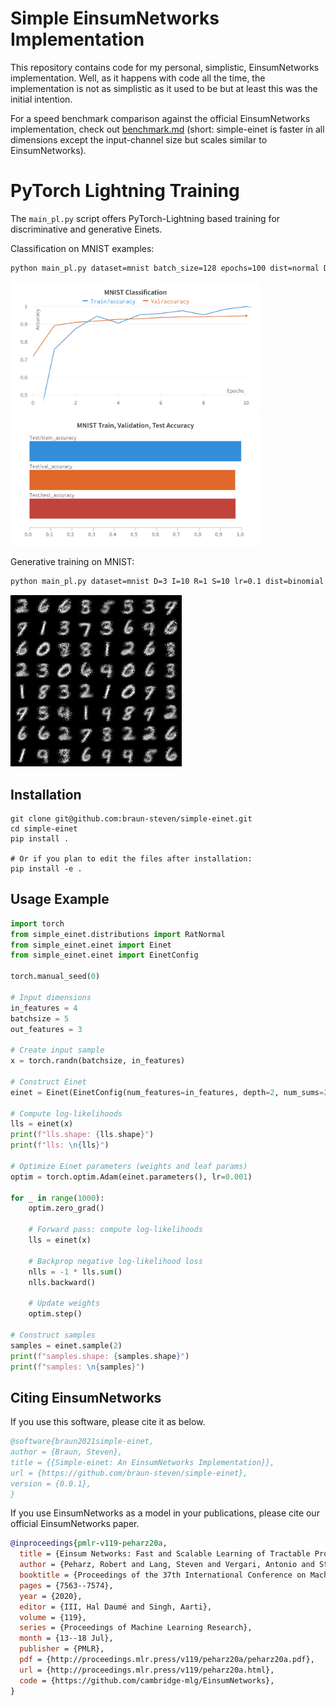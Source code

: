# Simple EinsumNetworks Implementation

This repository contains code for my personal, simplistic, EinsumNetworks implementation. Well, as it happens with code all the time, the implementation is not as simplistic as it used to be but at least this was the initial intention.

For a speed benchmark comparison against the official EinsumNetworks implementation, check out [benchmark.md](./benchmark/benchmark.md) (short: simple-einet is faster in all dimensions except the input-channel size but scales similar to EinsumNetworks).

# PyTorch Lightning Training

The `main_pl.py` script offers PyTorch-Lightning based training for discriminative and generative Einets.

Classification on MNIST examples:

```sh
python main_pl.py dataset=mnist batch_size=128 epochs=100 dist=normal D=5 I=32 S=32 R=8 lr=0.001 gpu=0 classification=true 
```

<img src="./res/mnist_classification.png" width=400px><img src="./res/mnist_train_val_test_acc.png" width=400px>


Generative training on MNIST:

``` sh
python main_pl.py dataset=mnist D=3 I=10 R=1 S=10 lr=0.1 dist=binomial epochs=10 batch_size=128
```

![MNIST Samples]( ./res/mnist_samples.png )

## Installation

```shell
git clone git@github.com:braun-steven/simple-einet.git
cd simple-einet
pip install .

# Or if you plan to edit the files after installation:
pip install -e .
```

## Usage Example

```python
import torch
from simple_einet.distributions import RatNormal
from simple_einet.einet import Einet
from simple_einet.einet import EinetConfig

torch.manual_seed(0)

# Input dimensions
in_features = 4
batchsize = 5
out_features = 3

# Create input sample
x = torch.randn(batchsize, in_features)

# Construct Einet
einet = Einet(EinetConfig(num_features=in_features, depth=2, num_sums=2, num_channels=1, num_leaves=3, num_repetitions=3, num_classes=out_features, dropout=0.0, leaf_type=Normal))

# Compute log-likelihoods
lls = einet(x)
print(f"lls.shape: {lls.shape}")
print(f"lls: \n{lls}")

# Optimize Einet parameters (weights and leaf params)
optim = torch.optim.Adam(einet.parameters(), lr=0.001)

for _ in range(1000):
    optim.zero_grad()

    # Forward pass: compute log-likelihoods
    lls = einet(x)

    # Backprop negative log-likelihood loss
    nlls = -1 * lls.sum()
    nlls.backward()

    # Update weights
    optim.step()

# Construct samples
samples = einet.sample(2)
print(f"samples.shape: {samples.shape}")
print(f"samples: \n{samples}")
```

## Citing EinsumNetworks

If you use this software, please cite it as below.

```bibtex
@software{braun2021simple-einet,
author = {Braun, Steven},
title = {{Simple-einet: An EinsumNetworks Implementation}},
url = {https://github.com/braun-steven/simple-einet},
version = {0.0.1},
}
```

If you use EinsumNetworks as a model in your publications, please cite our official EinsumNetworks paper.

```bibtex
@inproceedings{pmlr-v119-peharz20a,
  title = {Einsum Networks: Fast and Scalable Learning of Tractable Probabilistic Circuits},
  author = {Peharz, Robert and Lang, Steven and Vergari, Antonio and Stelzner, Karl and Molina, Alejandro and Trapp, Martin and Van Den Broeck, Guy and Kersting, Kristian and Ghahramani, Zoubin},
  booktitle = {Proceedings of the 37th International Conference on Machine Learning},
  pages = {7563--7574},
  year = {2020},
  editor = {III, Hal Daumé and Singh, Aarti},
  volume = {119},
  series = {Proceedings of Machine Learning Research},
  month = {13--18 Jul},
  publisher = {PMLR},
  pdf = {http://proceedings.mlr.press/v119/peharz20a/peharz20a.pdf},
  url = {http://proceedings.mlr.press/v119/peharz20a.html},
  code = {https://github.com/cambridge-mlg/EinsumNetworks},
}
```
